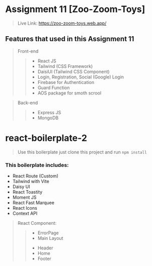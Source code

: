 # Assignment 11 [Zoo-Zoom-Toys]
> Live Link: https://zoo-zoom-toys.web.app/
## Features that used in this Assignment 11
> Front-end
>> - React JS
>> - Tailwind (CSS Framework)
>> - DaisiUI (Tailwind CSS Component)
>> - Login, Registration, Social (Google) Login
>> - Firebase for Authentication
>> - Guard Function
>> - AOS package for smoth scrool

> Back-end
>> - Express JS
>> - MongoDB




# react-boilerplate-2

> Use this boilerplate just clone this project and run `npm install`

### This boilerplate includes:

* React Route (Custom)
* Tailwind with Vite
* Daisy UI
* React Toastity
* Moment JS
* React Fast Marquee
* React Icons
* Context API

> React Component:
>> - ErrorPage
>> - Main Layout
>> + Header
>> + Home
>> + Footer
